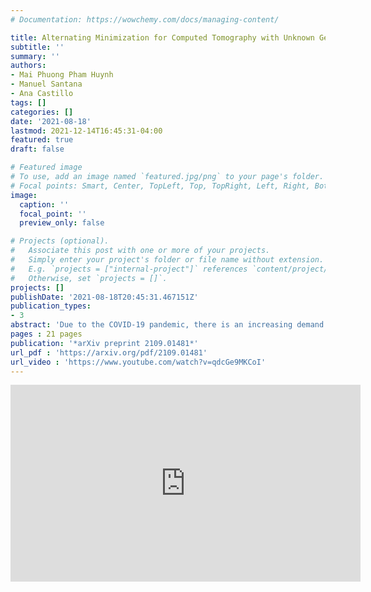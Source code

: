 ```yaml
---
# Documentation: https://wowchemy.com/docs/managing-content/

title: Alternating Minimization for Computed Tomography with Unknown Geometry Parameters
subtitle: ''
summary: ''
authors:
- Mai Phuong Pham Huynh
- Manuel Santana
- Ana Castillo
tags: []
categories: []
date: '2021-08-18'
lastmod: 2021-12-14T16:45:31-04:00
featured: true
draft: false

# Featured image
# To use, add an image named `featured.jpg/png` to your page's folder.
# Focal points: Smart, Center, TopLeft, Top, TopRight, Left, Right, BottomLeft, Bottom, BottomRight.
image:
  caption: ''
  focal_point: ''
  preview_only: false

# Projects (optional).
#   Associate this post with one or more of your projects.
#   Simply enter your project's folder or file name without extension.
#   E.g. `projects = ["internal-project"]` references `content/project/deep-learning/index.md`.
#   Otherwise, set `projects = []`.
projects: []
publishDate: '2021-08-18T20:45:31.467151Z'
publication_types:
- 3
abstract: 'Due to the COVID-19 pandemic, there is an increasing demand for portable CT machines worldwide in order to diagnose patients in a variety of settings [16]. This has lead to a need for CT image reconstruction algorithms that can produce high-quality images in the case when multiple types of geometry parameters have been perturbed. In this paper, we present an alternating descent algorithm to address this issue, where one step minimizes a regularized linear least squares problem, and the other minimizes a bounded non-linear least-square problem. Additionally, we survey existing methods to accelerate the convergence algorithm and discuss implementation details through the use of MATLAB packages such as IRtools and imfil. Finally, numerical experiments are conducted to show the effectiveness of our algorithm. '
pages : 21 pages
publication: '*arXiv preprint 2109.01481*'
url_pdf : 'https://arxiv.org/pdf/2109.01481'
url_video : 'https://www.youtube.com/watch?v=qdcGe9MKCoI'
---
```


<iframe width="560" height="315" src="https://www.youtube.com/embed/qdcGe9MKCoI" title="YouTube video player" frameborder="0" allow="accelerometer; autoplay; clipboard-write; encrypted-media; gyroscope; picture-in-picture" allowfullscreen></iframe>
